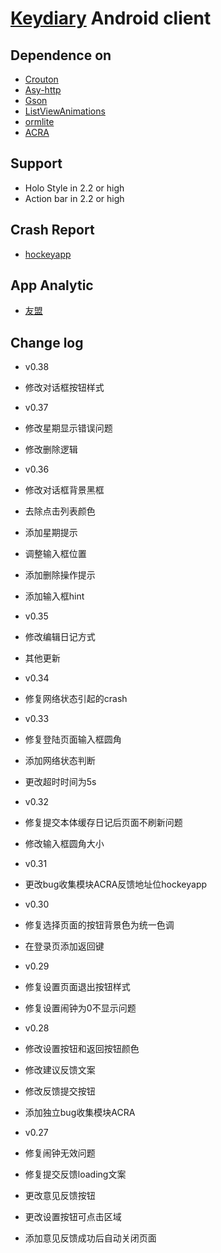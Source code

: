 # [Keydiary](wwww.keydiary.net) Android client

## Dependence on
* [Crouton](https://github.com/keyboardsurfer/Crouton)
* [Asy-http](https://github.com/loopj/android-async-http)
* [Gson](https://code.google.com/p/google-gson)
* [ListViewAnimations](https://github.com/nhaarman/ListViewAnimations)
* [ormlite](http://www.ormlite.com)
* [ACRA](https://github.com/ACRA/acra)

## Support
* Holo Style in 2.2 or high
* Action bar in 2.2 or high

## Crash Report
* [hockeyapp](https://rink.hockeyapp.net)

## App Analytic
* [友盟](http://www.umeng.com)

## Change log
* v0.38
 * 修改对话框按钮样式

* v0.37
 * 修改星期显示错误问题
 * 修改删除逻辑

* v0.36
 * 修改对话框背景黑框
 * 去除点击列表颜色
 * 添加星期提示
 * 调整输入框位置
 * 添加删除操作提示
 * 添加输入框hint

* v0.35
 * 修改编辑日记方式
 * 其他更新

* v0.34
 * 修复网络状态引起的crash

* v0.33
 * 修复登陆页面输入框圆角
 * 添加网络状态判断
 * 更改超时时间为5s

* v0.32
 * 修复提交本体缓存日记后页面不刷新问题
 * 修改输入框圆角大小

* v0.31
 * 更改bug收集模块ACRA反馈地址位hockeyapp

* v0.30
 * 修复选择页面的按钮背景色为统一色调
 * 在登录页添加返回键

* v0.29
 * 修复设置页面退出按钮样式
 * 修复设置闹钟为0不显示问题

* v0.28
 * 修改设置按钮和返回按钮颜色
 * 修改建议反馈文案
 * 修改反馈提交按钮
 * 添加独立bug收集模块ACRA

* v0.27
 * 修复闹钟无效问题
 * 修复提交反馈loading文案
 * 更改意见反馈按钮
 * 更改设置按钮可点击区域
 * 添加意见反馈成功后自动关闭页面
